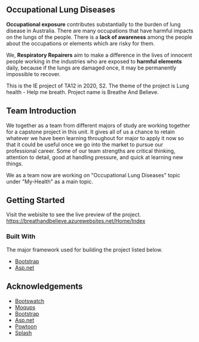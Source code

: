<!-- ABOUT THE PROJECT -->
## Occupational Lung Diseases
**Occupational exposure** contributes substantially to the burden of lung disease in Australia. There are many occupations that have harmful impacts on the lungs of the people. There is a **lack of awareness** among the people about the occupations or elements which are risky for them. 

We, **Respiratory Repairers** aim to make a difference in the lives of innocent people working in the industries who are exposed to **harmful elements** daily, because if the lungs are damaged once, it may be permanently impossible to recover.

This is the IE project of TA12 in 2020, S2. The theme of the project is Lung health - Help me breath. Project name is Breathe And Believe.

## Team Introduction
We together as a team from different majors of study are working together for a capstone project in this unit. It gives all of us a chance to retain whatever we have been learning throughout for major to apply it now so that it could be useful once we go into the market to pursue our professional career. Some of our team strengths are critical thinking, attention to detail, good at handling pressure, and quick at learning new things.

We as a team now are working on "Occupational Lung Diseases" topic under "My-Health" as a main topic.

<!-- GETTING STARTED -->
## Getting Started
Visit the webisite to see the live preview of the project.
https://breathandbelieve.azurewebsites.net/Home/Index

### Built With
The major framework used for building the project listed below.
* [Bootstrap](https://getbootstrap.com)
* [Asp.net](https://dotnet.microsoft.com/apps/aspnet)


<!-- ACKNOWLEDGEMENTS -->
## Acknowledgements
* [Bootswatch](https://bootswatch.com/)
* [Moqups](https://app.moqups.com/)
* [Bootstrap](https://getbootstrap.com)
* [Asp.net](https://dotnet.microsoft.com/apps/aspnet)
* [Powtoon](https://www.powtoon.com)
* [Splash](https://www.splash.com)

